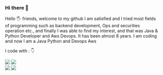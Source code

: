 ### Hi there 👋

<!--
**kbilel/kbilel** is a ✨ _special_ ✨ repository because its `README.md` (this file) appears on your GitHub profile.

Here are some ideas to get you started:

- 🔭 I’m currently working on ...
- 🌱 I’m currently learning ...
- 👯 I’m looking to collaborate on ...
- 🤔 I’m looking for help with ...
- 💬 Ask me about ...
- 📫 How to reach me: ...
- 😄 Pronouns: ...
- ⚡ Fun fact: ...
-->

Hello 🖐️ friends, welcome to my github I am satisfied and I tried most fields of programming such as backend development, Ops and securities  operation  etc., and finally I was able to find my interest, and that was Java & Python Developer  and Aws Devops. It has been almost 8 years. I am coding and now I am a Java Python and Devops Aws 

<p align="left">
I code with :  👇
</p>
<div align="left">
<img src="https://img.shields.io/badge/Amazon_AWS-FF9900?style=for-the-badge&logo=amazonaws&logoColor=white"/>
<img src="https://img.shields.io/badge/Kotlin-0095D5?&style=for-the-badge&logo=kotlin&logoColor=white"/>
</div>
<div align="left">
 <img src="https://img.shields.io/badge/Python-14354C?style=for-the-badge&logo=python&logoColor=white"/>
<img src="https://img.shields.io/badge/Java-orange?style=for-the-badge&logo=java&logoColor=white"/>
</div>
<img src="/>

 

